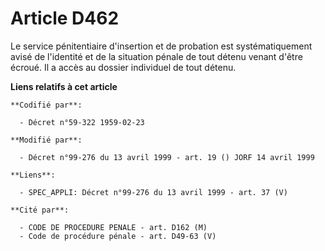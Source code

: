 # Article D462

Le service pénitentiaire d'insertion et de probation est systématiquement avisé de l'identité et de la situation pénale de
tout détenu venant d'être écroué. Il a accès au dossier individuel de tout détenu.

**Liens relatifs à cet article**

	**Codifié par**:

	  - Décret n°59-322 1959-02-23

	**Modifié par**:

	  - Décret n°99-276 du 13 avril 1999 - art. 19 () JORF 14 avril 1999

	**Liens**:

	  - SPEC_APPLI: Décret n°99-276 du 13 avril 1999 - art. 37 (V)

	**Cité par**:

	  - CODE DE PROCEDURE PENALE - art. D162 (M)
	  - Code de procédure pénale - art. D49-63 (V)
